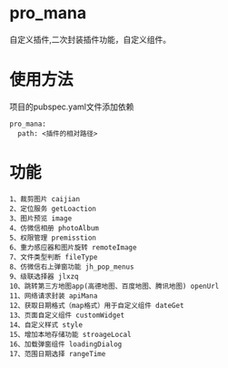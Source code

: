 # pro_mana

自定义插件,二次封装插件功能，自定义组件。

# 使用方法

项目的pubspec.yaml文件添加依赖

    pro_mana:
      path: <插件的相对路径>

# 功能
    1、裁剪图片 caijian
    2、定位服务 getLoaction
    3、图片预览 image
    4、仿微信相册 photoAlbum
    5、权限管理 premisstion
    6、重力感应器和图片旋转 remoteImage
    7、文件类型判断 fileType
    8、仿微信右上弹窗功能 jh_pop_menus
    9、级联选择器 jlxzq
    10、跳转第三方地图app(高德地图、百度地图、腾讯地图) openUrl
    11、网络请求封装 apiMana
    12、获取日期格式（map格式）用于自定义组件 dateGet
    13、页面自定义组件 customWidget
    14、自定义样式 style
    15、增加本地存储功能 stroageLocal
    16、加载弹窗组件 loadingDialog
    17、范围日期选择 rangeTime